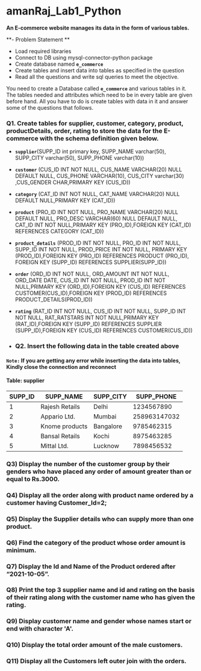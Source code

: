 # amanRaj_Lab1_Python
**An E-commerce website manages its data in the form of various tables.**

**- Problem Statement **
- Load required libraries
- Connect to DB using mysql-connector-python package
- Create database named **`e_commerce`**
- Create tables and insert data into tables as specified in the question
- Read all the questions and write sql queries to meet the objective.

You need to create a Database called **`e_commerce`** and various tables in it. The tables needed and attributes which need to be in every table are given before hand. All you have to do is create tables with data in it and answer some of the questions that follows.

### Q1. Create tables for supplier, customer, category, product, productDetails, order, rating to store the data for the E-commerce with the schema definition given below.


- **`supplier`**(SUPP_ID int primary key, SUPP_NAME varchar(50), SUPP_CITY varchar(50), SUPP_PHONE varchar(10))


- **`customer`** (CUS_ID INT NOT NULL, CUS_NAME VARCHAR(20) NULL DEFAULT NULL, CUS_PHONE VARCHAR(10), CUS_CITY varchar(30) ,CUS_GENDER CHAR,PRIMARY KEY (CUS_ID))


- **`category`** (CAT_ID INT NOT NULL, CAT_NAME VARCHAR(20) NULL DEFAULT NULL,PRIMARY KEY (CAT_ID))


- **`product`** (PRO_ID INT NOT NULL, PRO_NAME VARCHAR(20) NULL DEFAULT NULL, PRO_DESC VARCHAR(60) NULL DEFAULT NULL, CAT_ID INT NOT NULL,PRIMARY KEY (PRO_ID),FOREIGN KEY (CAT_ID) REFERENCES CATEGORY (CAT_ID))


- **`product_details`** (PROD_ID INT NOT NULL, PRO_ID INT NOT NULL, SUPP_ID INT NOT NULL, PROD_PRICE INT NOT NULL,
  PRIMARY KEY (PROD_ID),FOREIGN KEY (PRO_ID) REFERENCES PRODUCT (PRO_ID), FOREIGN KEY (SUPP_ID) REFERENCES SUPPLIER(SUPP_ID))
  
  
- **`order`** (ORD_ID INT NOT NULL, ORD_AMOUNT INT NOT NULL, ORD_DATE DATE, CUS_ID INT NOT NULL, PROD_ID INT NOT NULL,PRIMARY KEY (ORD_ID),FOREIGN KEY (CUS_ID) REFERENCES CUSTOMER(CUS_ID),FOREIGN KEY (PROD_ID) REFERENCES PRODUCT_DETAILS(PROD_ID))


- **`rating`** (RAT_ID INT NOT NULL, CUS_ID INT NOT NULL, SUPP_ID INT NOT NULL, RAT_RATSTARS INT NOT NULL,PRIMARY KEY (RAT_ID),FOREIGN KEY (SUPP_ID) REFERENCES SUPPLIER (SUPP_ID),FOREIGN KEY (CUS_ID) REFERENCES CUSTOMER(CUS_ID))

- ### Q2. Insert the following data in the table created above
#### `Note:` If you are getting any error while inserting the data into tables, Kindly close the connection and reconnect

#### Table:  supplier
| SUPP_ID | SUPP_NAME | SUPP_CITY | SUPP_PHONE |
| --- | --- | --- | --- | 
| 1 | Rajesh Retails | Delhi | 1234567890 |
| 2 | Appario Ltd. | Mumbai | 258963147032 | 
| 3 | Knome products | Bangalore | 9785462315 |
| 4 | Bansal Retails | Kochi | 8975463285 |
| 5 | Mittal Ltd. | Lucknow | 7898456532 |

### Q3) Display the number of the customer group by their genders who have placed any order of amount greater than or equal to Rs.3000.

### Q4) Display all the order along with product name ordered by a customer having Customer_Id=2;

### Q5) Display the Supplier details who can supply more than one product.

### Q6) Find the category of the product whose order amount is minimum.

### Q7) Display the Id and Name of the Product ordered after “2021-10-05”.

### Q8) Print the top 3 supplier name and id and rating on the basis of their rating along with the customer name who has given the rating.

### Q9) Display customer name and gender whose names start or end with character 'A'.

### Q10) Display the total order amount of the male customers.

### Q11) Display all the Customers left outer join with  the orders.


